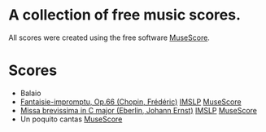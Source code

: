 # A collection of free music scores.

All scores were created using the free software [MuseScore](https://musescore.org).

# Scores

* Balaio
* [Fantaisie-impromptu, Op.66 (Chopin, Frédéric)](http://imslp.org/wiki/Fantaisie-impromptu,_Op.66_%28Chopin,_Fr%C3%A9d%C3%A9ric%29)
  [IMSLP](http://imslp.org/wiki/File:PMLP02259-Fantaisie_Impromptu.pdf)
  [MuseScore](https://musescore.com/user/1601631/scores/1172271)
* [Missa brevissima in C major (Eberlin, Johann Ernst)](http://imslp.org/wiki/Missa_brevissima_in_C_major_%28Eberlin,_Johann_Ernst%29)
  [IMSLP](http://imslp.org/wiki/File:PMLP637981-Missa_in_C_%28brevissima%29.pdf)
  [MuseScore](https://musescore.com/user/1601631/scores/1235531)
* Un poquito cantas
  [MuseScore](https://musescore.com/user/1601631/scores/1246306)

